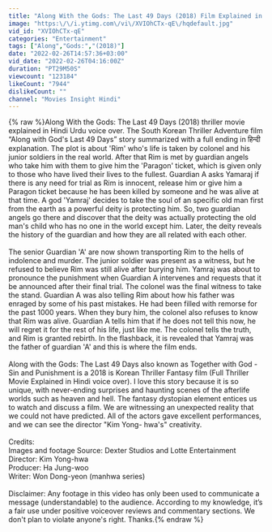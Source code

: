 ```yaml
---
title: "Along With the Gods: The Last 49 Days (2018) Film Explained in Hindi s Summarized हिन्दी"
image: "https:\/\/i.ytimg.com\/vi\/XVIOhCTx-qE\/hqdefault.jpg"
vid_id: "XVIOhCTx-qE"
categories: "Entertainment"
tags: ["Along","Gods:","(2018)"]
date: "2022-02-26T14:57:36+03:00"
vid_date: "2022-02-26T04:16:00Z"
duration: "PT29M50S"
viewcount: "123184"
likeCount: "7944"
dislikeCount: ""
channel: "Movies Insight Hindi"
---
```

{% raw %}Along With the Gods: The Last 49 Days (2018) thriller movie explained in Hindi Urdu voice over. The South Korean Thriller Adventure film “Along with God's Last 49 Days” story summarized with a full ending in हिन्दी explanation. The plot is about 'Rim' who's life is taken by colonel and his junior soldiers in the real world. After that Rim is met by guardian angels who take him with them to give him the 'Paragon' ticket, which is given only to those who have lived their lives to the fullest. Guardian A asks Yamaraj if there is any need for trial as Rim is innocent, release him or give him a Paragon ticket because he has been killed by someone and he was alive at that time. A god 'Yamraj' decides to take the soul of an specific old man first from the earth as a powerful deity is protecting him. So, two guardian angels go there and discover that the deity was actually protecting the old man's child who has no one in the world except him. Later, the deity reveals the history of the guardian and how they are all related with each other.<br /><br />The senior Guardian 'A' are now shown transporting Rim to the hells of indolence and murder. The junior soldier was present as a witness, but he refused to believe Rim was still alive after burying him. Yamraj was about to pronounce the punishment when Guardian A intervenes and requests that it be announced after their final trial. The colonel was the final witness to take the stand. Guardian A was also telling Rim about how his father was enraged by some of his past mistakes. He had been filled with remorse for the past 1000 years. When they bury him, the colonel also refuses to know that Rim was alive. Guardian A tells him that if he does not tell this now, he will regret it for the rest of his life, just like me. The colonel tells the truth, and Rim is granted rebirth. In the flashback, it is revealed that Yamraj was the father of guardian 'A' and this is where the film ends.<br /><br />Along with the Gods: The Last 49 Days also known as Together with God - Sin and Punishment is a 2018 is Korean Thriller Fantasy film (Full Thriller Movie Explained in Hindi voice over). I love this story because it is so unique, with never-ending surprises and haunting scenes of the afterlife worlds such as heaven and hell. The fantasy dystopian element entices us to watch and discuss a film. We are witnessing an unexpected reality that we could not have predicted. All of the actors gave excellent performances, and we can see the director &quot;Kim Yong- hwa's&quot; creativity. <br /><br />Credits: <br />Images and footage Source: Dexter Studios and Lotte Entertainment<br />Director: Kim Yong-hwa<br />Producer: Ha Jung-woo<br />Writer: Won Dong-yeon (manhwa series)<br /><br />Disclaimer: Any footage in this video has only been used to communicate a message (understandable) to the audience. According to my knowledge, it’s a fair use under positive voiceover reviews and commentary sections. We don't plan to violate anyone's right. Thanks.{% endraw %}
